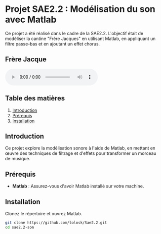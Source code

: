 # Projet SAE2.2 : Modélisation du son avec Matlab

Ce projet a été réalisé dans le cadre de la SAE2.2. L'objectif était de modéliser la cantine "Frère Jacques" en utilisant Matlab, en appliquant un filtre passe-bas et en ajoutant un effet chorus.
## Frère Jacque

<audio controls>
  <source src="https://github.com/lolosk/Sae2.2/raw/main/Frere_Jacque.MP3" type="audio/mpeg">
  Votre navigateur ne supporte pas la balise audio.
</audio>

## Table des matières

1. [Introduction](#introduction)
2. [Prérequis](#prérequis)
3. [Installation](#installation)

## Introduction

Ce projet explore la modélisation sonore à l'aide de Matlab, en mettant en œuvre des techniques de filtrage et d'effets pour transformer un morceau de musique.

## Prérequis

- **Matlab** : Assurez-vous d'avoir Matlab installé sur votre machine.

## Installation

Clonez le répertoire et ouvrez Matlab.

```bash
git clone https://github.com/lolosk/Sae2.2.git
cd sae2.2-son
